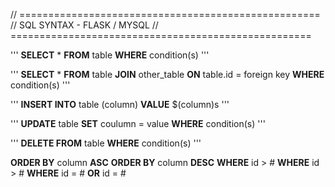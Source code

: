 // ====================================================
// SQL SYNTAX - FLASK / MYSQL
// ====================================================

'''
**SELECT** * **FROM** table 
**WHERE** condition(s)
'''


'''
**SELECT** * **FROM** table 
**JOIN** other_table 
**ON** table.id = foreign key 
**WHERE** condition(s)
'''


'''
**INSERT INTO** table (column) 
**VALUE** $(column)s
'''


'''
**UPDATE** table **SET** 
coulumn = value 
**WHERE** condition(s)
'''


'''
**DELETE FROM** table 
**WHERE** condition(s)
'''

**ORDER BY** column **ASC**
**ORDER BY** column **DESC**
**WHERE** id > #
**WHERE** id > #
**WHERE** id = # **OR** id = #
